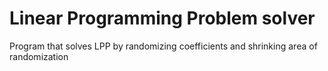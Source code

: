 # Linear Programming Problem solver

Program that solves LPP by randomizing coefficients and shrinking area of randomization